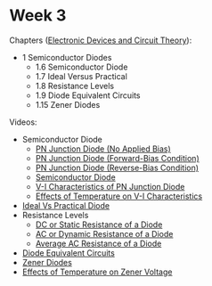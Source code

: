 # Week 3

Chapters ([Electronic Devices and Circuit Theory](https://annas-archive.org/md5/1fec9964c4c69b9aedb545bc50eff5de)):
- 1 Semiconductor Diodes
    - 1.6 Semiconductor Diode
    - 1.7 Ideal Versus Practical
    - 1.8 Resistance Levels
    - 1.9 Diode Equivalent Circuits
    - 1.15 Zener Diodes

Videos:
- Semiconductor Diode
    - [PN Junction Diode (No Applied Bias)](https://www.youtube.com/watch?v=cAu_Qv6rsM8)
    - [PN Junction Diode (Forward-Bias Condition)](https://www.youtube.com/watch?v=yvH4tgqqu2U)
    - [PN Junction Diode (Reverse-Bias Condition)](https://www.youtube.com/watch?v=QJnzpNgIu08)
    - [Semiconductor Diode](https://www.youtube.com/watch?v=aOKc5_s_8LM)
    - [V-I Characteristics of PN Junction Diode](https://www.youtube.com/watch?v=_vKeaPHXF9U)
    - [Effects of Temperature on V-I Characteristics](https://www.youtube.com/watch?v=ApFMXUzc7OM)
- [Ideal Vs Practical Diode](https://www.youtube.com/watch?v=WX0xQWRTPjs)
- Resistance Levels
    - [DC or Static Resistance of a Diode](https://www.youtube.com/watch?v=-oiAFHI6SWg)
    - [AC or Dynamic Resistance of a Diode](https://www.youtube.com/watch?v=6QlFxif-JfQ)
    - [Average AC Resistance of a Diode](https://www.youtube.com/watch?v=IxNufs3fhfg)
- [Diode Equivalent Circuits](https://www.youtube.com/watch?v=06Or9jeeZPM)
- [Zener Diodes](https://www.youtube.com/watch?v=JdL3DnnFHXw)
- [Effects of Temperature on Zener Voltage](https://www.youtube.com/watch?v=JffJpym7K8Y)